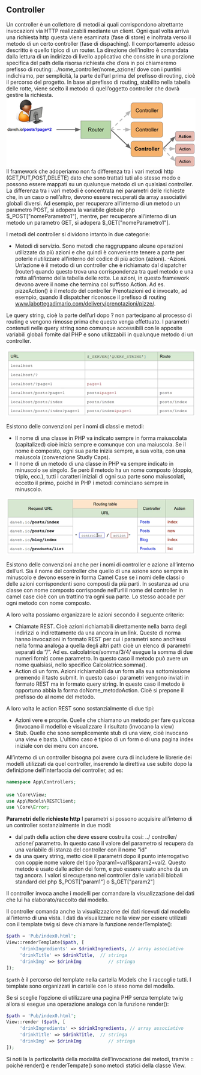 
## **Controller**

Un controller è un collettore di metodi ai quali corrispondono altrettante invocazioni via HTTP realizzabili mediante un client. Ogni qual volta arriva una richiesta http questa viene esaminata (fase di store) e inoltrata verso il metodo di un certo controller (fase di dispaching). Il comportamento adesso descritto è quello tipico di un router. La direzione dell’inoltro è comandata dalla lettura di un indirizzo di livello applicativo che consiste in una porzione specifica del path della risorsa richiesta che d’ora in poi chiameremo prefisso di routing: ../nome_controller/nome_azione/ dove con i puntini indichiamo, per semplicità, la parte dell’url prima del prefisso di routing, cioè il percorso del progetto.  In base al prefisso di routing, stabilito nella tabella delle rotte, viene scelto il metodo di quell’oggetto controller che dovrà gestire la richiesta. 
 ![router](controller.png)
Il framework che adoperiamo non fa differenza tra i vari metodi http (GET,PUT,POST,DELETE) dato che sono trattati tuti allo stesso modo e possono essere mappati su un qualunque metodo di un qualsiasi controller. 
La differenza tra i vari metodi è concentrata nei parametri delle richieste che, in un caso o nell’altro, devono essere recuperati da array associativi globali diversi. Ad esempio, per recuperare all’interno di un metodo un parametro POST, si adopera la variabile globale php $_POST["nomeParametro1"], mentre, per recuperare all’interno di un metodo un parametro GET, si adopera $_GET["nomeParametro1"].

I metodi del controller si dividono intanto in due categorie: 
-	Metodi di servizio. Sono metodi che raggruppano alcune operazioni utilizzate da più azioni e che quindi è conveniente tenere a parte per poterle riutilizzare all’interno del codice di più action (azioni).
-Azioni. Un’azione è il metodo di un controller che è richiamato dal dispatcher (router) quando questo trova una corrispondenza tra quel metodo e una rotta all’interno della tabella delle rotte. Le azioni, in questo framework devono avere il nome che termina col suffisso Action. Ad es. pizzeAction() è il metodo del controller Prenotazioni ed è invocato, ad esempio, quando il dispatcher riconosce il prefisso di routing www.labottegadimario.com/delivery/prenotazioni/pizze/. 

Le query string, cioè la parte dell’url dopo ? non partecipano al processo di routing e vengono rimosse prima che questo venga effettuato. I parametri contenuti nelle query string sono comunque accessibili con le apposite variabili globali fornite dal PHP e sono utilizzabili in qualunque metodo di un controller. 
 
![rotte1](rotte1.png)


Esistono delle convenzioni per i nomi di classi e metodi:
-	Il nome di una classe in PHP va indicato sempre in forma maiuscolata (capitalized) cioè inizia sempre e comunque con una maiuscola. Se il nome è composto, ogni sua parte inizia sempre, a sua volta, con una maiuscola (convenzione Studly Caps). 
-	Il nome di un metodo di una classe in PHP va sempre indicato in minuscolo se singolo. Se però il metodo ha un nome composto (doppio, triplo, ecc.), tutti i caratteri iniziali di ogni sua parte sono maiuscolati, eccetto il primo, poiché in PHP i metodi cominciano sempre in minuscolo.  
 
 ![routing](routing.png)
 
Esistono delle convenzioni anche per i nomi di controller e azione all’interno dell’url. Sia il nome del controller che quello di una azione sono sempre in minuscolo e devono essere in forma Camel Case se i nomi delle classi o delle azioni corrispondenti sono composti da più parti. In sostanza ad una classe con nome composto corrisponde nell’url il nome del controller in camel case cioè con un trattino tra ogni sua parte. Lo stesso accade per ogni metodo con nome composto.

A loro volta possiamo organizzare le azioni secondo il seguente criterio:
-	Chiamate REST. Cioè azioni richiamabili direttamente nella barra degli indirizzi o indirettamente da una ancora in un link. Queste di norma hanno invocazioni in formato REST per cui i parametri sono anch’essi nella forma analoga a quella degli altri path cioè un elenco di parametri separati da “/”. Ad es. calcolatrice/somma/3/4/ esegue la somma di due numeri forniti come parametro. In questo caso il metodo può avere un nome qualsiasi, nello specifico Calcolatrice.somma().
-	Action di un form. Azioni richiamabili da un form alla sua sottomissione premendo il tasto submit. In questo caso i parametri vengono inviati in formato REST ma in formato query string. In questo caso il metodo è opportuno abbia la forma doNome_metodoAction. Cioè si prepone il prefisso do al nome del metodo.

A loro volta le action REST sono sostanzialmente di due tipi: 
-	Azioni vere e proprie. Quelle che chiamano un metodo per fare qualcosa (invocano il modello) e visualizzare il risultato (invocano la view)
-	Stub. Quelle che sono semplicemente stub di una view, cioè invocano una view e basta. L'ultimo caso è tipico di un form o di una pagina index iniziale con dei menu con ancore.

All’interno di un controller bisogna poi avere cura di includere le librerie dei modelli utilizzati da quel controller, inserendo la direttiva use subito dopo la definizione dell’interfaccia del controller, ad es:

```PHP
namespace App\Controllers;

use \Core\View;
use App\Models\RESTClient;
use \Core\Error;
```
**Parametri delle richieste http**
I parametri si possono acquisire all’interno di un controller sostanzialmente in due modi: 
-	dal path della action che deve essere costruita così: ../ controller/ azione/ parametro. In questo caso il valore del parametro si recupera da una variabile di istanza del controller con il nome "id"
-	da una query string, metto cioè il parametri dopo il punto interrogativo con coppie nome valore del tipo ?param1=val1&param2=val2. Questo metodo è usato dalle action dei form, e può essere usato anche da un tag ancora. I valori si recuperano nel controller dalle variabili blobali standard del php $_POST["param1"] o $_GET["param2"]

Il controller invoca anche i modelli per comandare la visualizzazione dei dati che lui ha elaborato/raccolto dal modello.

Il controller comanda anche la visualizzazione dei dati ricevuti dal modello all’interno di una vista. I dati da visualizzare nella view per essere utilizati con il template twig si deve chiamare la funzione renderTemplate():
```PHP
$path = 'Pub/index0.html';
View::renderTemplate($path, [
     'drinkIngredients' => $drinkIngredients, // array associativo
     'drinkTitle' => $drinkTitle,  // stringa
     'drinkImg' => $drinkImg	      // stringa
]);  
```
```$path``` è il percorso del template nella cartella Models che li raccoglie tutti. I template sono organizzati in cartelle con lo steso nome del modello.

Se si sceglie l’opzione di utilizzare una pagina PHP senza template twig allora si esegue una operazione analoga con la funzione render():
```PHP
$path = 'Pub/index0.html';
View::render ($path, [
     'drinkIngredients' => $drinkIngredients, // array associativo
     'drinkTitle' => $drinkTitle,  // stringa
     'drinkImg' => $drinkImg	      // stringa
]);  
```
Si noti la la particolarità della modalità dell’invocazione dei metodi, tramite :: poiché render() e renderTempate() sono metodi statici della classe View.

